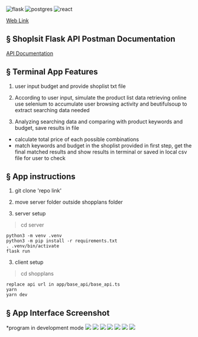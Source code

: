 ![flask](https://img.shields.io/badge/flask-%2320232a.svg?style=for-the-badge&logo=flask&logoColor=%2321FABB)
![postgres](https://img.shields.io/badge/postgresql-%2320232a.svg?style=for-the-badge&logo=postgresQL&logoColor=%232SAD2)
![react](https://img.shields.io/badge/react-%2320232a.svg?style=for-the-badge&logo=react&logoColor=%2361DAFB)

[Web Link](https://shop-plan.netlify.app/)

## § Shoplsit Flask API Postman Documentation
[API Documentation](https://documenter.getpostman.com/view/19703585/2s93sjVpDe)

## § Terminal App Features
1. user input budget and provide shoplist txt file 

2. According to user input, simulate the product list data retrieving online
use selenium to accumulate user browsing activity and beutifulsoup to extract searching data needed

3. Analyzing searching data and comparing with product keywords and budget, save results in file
* calculate total price of each possible combinations
* match keywords and budget in the shoplist provided in first step, get the final matched results and show results in terminal or saved in local csv file for user to check 

## § App instructions

1. git clone 'repo link'

2. move server folder outside shopplans folder

3. server setup
> cd server

    python3 -m venv .venv
    python3 -m pip install -r requirements.txt
    . .venv/bin/activate
    flask run

3. client setup
> cd shopplans

    replace api url in app/base_api/base_api.ts
    yarn
    yarn dev

## § App Interface Screenshot

*program in development mode
<img src='./docs/sign-up.png' />
<img src='./docs/login.png' />
<img src='./docs/login-error.png' />
<img src='./docs/order-list.png' />
<img src='./docs/plan-list.png' />
<img src='./docs/toast-notify.png' />
<img src='./docs/upload-form.png' />





